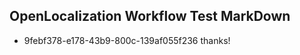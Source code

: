 ## OpenLocalization Workflow Test MarkDown
* 9febf378-e178-43b9-800c-139af055f236 
thanks!<!--HONumber=Mar16_HO4-->
